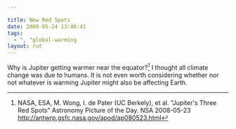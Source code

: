 ```yaml
---

title: New Red Spots
date: 2008-05-24 13:40:41
tags:
  - ", "global-warming
layout: rut
---
```


Why is Jupiter getting warmer near the equator?[^200805241] I thought all climate change was due to humans.  It is not even worth considering whether nor not whatever is warming Jupiter might also be affecting Earth. 


[^200805241]:  NASA, ESA, M. Wong, I. de Pater (UC Berkely), et al.  "Jupiter's Three Red Spots"  Astronomy Picture of the Day.  NSA  2008-05-23 <http://antwrp.gsfc.nasa.gov/apod/ap080523.html>

